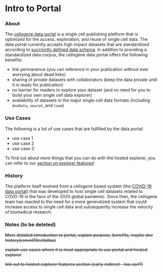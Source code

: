 # Intro to Portal

### About

The [cellxgene data portal](https://cellxgene.cziscience.com/) is a single cell publishing platform that is optimized for the access, exploration, and reuse of single cell data. The data portal currently accepts high impact datasets that are standardized according to [succinctly defined data schema](https://github.com/chanzuckerberg/single-cell-curation/blob/main/docs/corpora_schema.md). In addition to providing a standardized data corpus, the cellxgene data portal offers the following benefits:

* link permanence \(you can reference in your publication without ever worrying about dead links\)
* sharing of private datasets with collaborators \(keep the data private until it is ready for publication\)
* no barrier for readers to explore your dataset \(and no need for you to build your own single cell data explorer\)
* availability of datasets in the major single cell data formats \(including `AnnData`, `seurat`, and `loom`\)

### Use Cases

The following is a list of use cases that are fulfilled by the data portal:

* use case 1
* use case 2
* use case 3

To find out about more things that you can do with the hosted explorer, you can refer to our [section on explorer features](../explorer/feature-overview/)!

### History

The platform itself evolved from a cellxgene based system \(the [COVID-19 data portal\)](https://www.covid19cellatlas.org/) that was developed to host single cell datasets related to COVD-19 in the face of the 2020 global pandemic. Since then, the cellxgene team has reacted to the need for a more generalized system that could increase access to single cell data and subsequently increase the velocity of biomedical research.

### Notes \(to be deleted\)

~~More detailed introduction to portal, explain purpose, benefits, maybe dev history\(convid19cellatlas\)~~

~~explain use cases where it is most appropriate to use portal and hosted explorer~~

~~link out to hosted explorer features section \(early redirect - too earl?\)~~

~~~~

